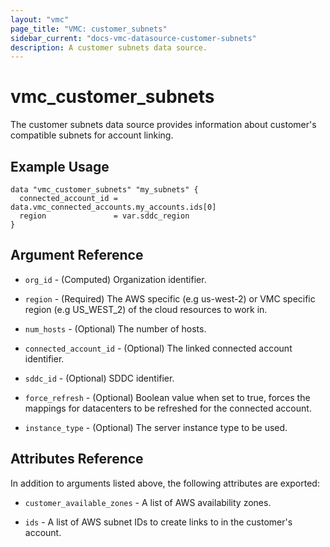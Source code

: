 ```yaml
---
layout: "vmc"
page_title: "VMC: customer_subnets"
sidebar_current: "docs-vmc-datasource-customer-subnets"
description: A customer subnets data source.
---
```


# vmc_customer_subnets

The customer subnets data source provides information about customer's compatible subnets for account linking.
## Example Usage

```hcl
data "vmc_customer_subnets" "my_subnets" {
  connected_account_id = data.vmc_connected_accounts.my_accounts.ids[0]
  region               = var.sddc_region
}
```

## Argument Reference

* `org_id` - (Computed) Organization identifier.

* `region` - (Required) The AWS specific (e.g us-west-2) or VMC specific region (e.g US_WEST_2) of the cloud resources to work in.

* `num_hosts` - (Optional) The number of hosts.

* `connected_account_id` - (Optional) The linked connected account identifier.

* `sddc_id` - (Optional) SDDC identifier.

* `force_refresh` - (Optional) Boolean value when set to true, forces the mappings for datacenters to be refreshed for the connected account.

* `instance_type` - (Optional) The server instance type to be used.

## Attributes Reference

In addition to arguments listed above, the following attributes are exported:

* `customer_available_zones` - A list of AWS availability zones.

* `ids` - A list of AWS subnet IDs to create links to in the customer's account.